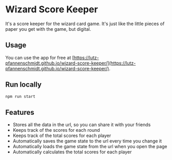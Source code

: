 # Wizard Score Keeper
It's a score keeper for the wizard card game.
It's just like the little pieces of paper you get with the game, but digital.

## Usage
You can use the app for free at [https://lutz-pfannenschmidt.github.io/wizard-score-keeper/](https://lutz-pfannenschmidt.github.io/wizard-score-keeper/).


## Run locally

```bash
npm run start
```

## Features
- Stores all the data in the url, so you can share it with your friends
- Keeps track of the scores for each round
- Keeps track of the total scores for each player
- Automatically saves the game state to the url every time you change it
- Automatically loads the game state from the url when you open the page
- Automatically calculates the total scores for each player